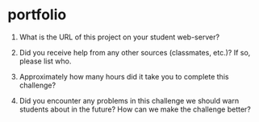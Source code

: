 # portfolio
1. What is the URL of this project on your student web-server?

2. Did you receive help from any other sources (classmates, etc.)? If so, please list who.

3. Approximately how many hours did it take you to complete this challenge?

4. Did you encounter any problems in this challenge we should warn students about in the future? How can we make the challenge better?
